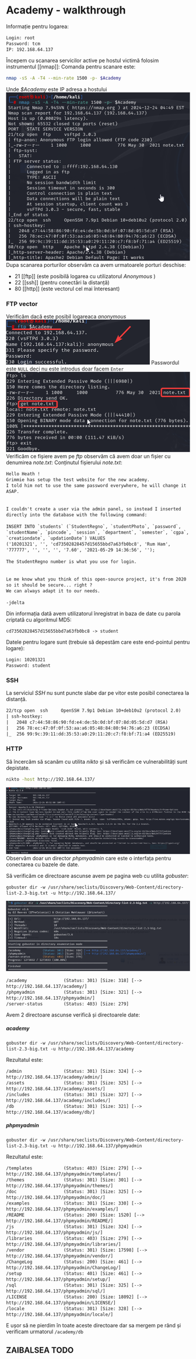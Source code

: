 # Academy - walkthrough
Informație pentru logarea:
```credințiale
Login: root
Password: tcm
IP: 192.168.64.137
```
Începem cu scanarea servicilor active pe hostul victimă folosim instrumentul [[nmap]]:
Comanda pentru scanare este:
```bash
nmap -sS -A -T4 --min-rate 1500 -p- $Academy
```
Unde *$Academy* este IP adresa a hostului
![alt text](image/Academy_nmap.png)
Dupa scanarea porturilor observăm ca avem urmatoarele porturi deschise:
- 21 [[ftp]] (este posibilă logarea cu utilizatorul *Anonymous* )
- 22 [[ssh]] (pentru conectări la distanță)
- 80 [[http]] (este vectorul cel mai înteresant)
### FTP vector
Verificăm dacă este posibil logareaca *anonymous* 
![alt text](image/Acameny_ftp_anonymous.png)
Passwordul este `NULL` deci nu este introdus doar facem `Enter`
![alt text](image/Academy_ftp_ls.png)
Verificăm ce fișiere avem pe *ftp* observăm că avem doar un fișier cu denumirea *note.txt*:
Conținutul fișierului *note.txt*:
```
Hello Heath !
Grimmie has setup the test website for the new academy.
I told him not to use the same password everywhere, he will change it ASAP.


I couldn't create a user via the admin panel, so instead I inserted directly into the database with the following command:

INSERT INTO `students` (`StudentRegno`, `studentPhoto`, `password`, `studentName`, `pincode`, `session`, `department`, `semester`, `cgpa`, `creationdate`, `updationDate`) VALUES
('10201321', '', 'cd73502828457d15655bbd7a63fb0bc8', 'Rum Ham', '777777', '', '', '', '7.60', '2021-05-29 14:36:56', '');

The StudentRegno number is what you use for login.


Le me know what you think of this open-source project, it's from 2020 so it should be secure... right ?
We can always adapt it to our needs.

-jdelta
```
Din informația dată avem utilizatorul înregistrat in baza de date cu parola criptată cu algoritmul MD5:
```
cd73502828457d15655bbd7a63fb0bc8 -> student
```
Datele pentru logare sunt (trebuie să depestăm care este end-pointul pentru logare):
```
Login: 10201321
Password: student
```
### SSH
La serviciul *SSH* nu sunt puncte slabe dar pe vitor este posibil conectarea la distanță.
```
22/tcp open  ssh     OpenSSH 7.9p1 Debian 10+deb10u2 (protocol 2.0)
| ssh-hostkey: 
|   2048 c7:44:58:86:90:fd:e4:de:5b:0d:bf:07:8d:05:5d:d7 (RSA)
|   256 78:ec:47:0f:0f:53:aa:a6:05:48:84:80:94:76:a6:23 (ECDSA)
|_  256 99:9c:39:11:dd:35:53:a0:29:11:20:c7:f8:bf:71:a4 (ED25519)
```
### HTTP
Să încercăm să scanăm cu utilita *nikto* și să verificăm ce vulnerabilități sunt depistate.
```bash
nikto -host http://192.168.64.137/
```
![alt text](image/Academy_nikto.png)
Observăm doar un director *phpmyadmin* care este o interfața pentru conectarea cu bazele de date.

Să verificăm ce directoare ascunse avem pe pagina web cu utilita *gobuster*:
```
gobuster dir -w /usr/share/seclists/Discovery/Web-Content/directory-list-2.3-big.txt -u http://192.168.64.137/
```
![alt text](image/Academy_gobuster_1.png)

```
/academy              (Status: 301) [Size: 318] [--> http://192.168.64.137/academy/]
/phpmyadmin           (Status: 301) [Size: 321] [--> http://192.168.64.137/phpmyadmin/]
/server-status        (Status: 403) [Size: 279]
```

Avem 2 directoare ascunse verifiсă și directoarele date:
##### academy
```
gobuster dir -w /usr/share/seclists/Discovery/Web-Content/directory-list-2.3-big.txt -u http://192.168.64.137/academy
```
Rezultatul este:
```
/admin                (Status: 301) [Size: 324] [--> http://192.168.64.137/academy/admin/]
/assets               (Status: 301) [Size: 325] [--> http://192.168.64.137/academy/assets/]
/includes             (Status: 301) [Size: 327] [--> http://192.168.64.137/academy/includes/]
/db                   (Status: 301) [Size: 321] [--> http://192.168.64.137/academy/db/]
```
##### phpmyadmin
```
gobuster dir -w /usr/share/seclists/Discovery/Web-Content/directory-list-2.3-big.txt -u http://192.168.64.137/phpmyadmin
```
Rezultatul este:
```
/templates            (Status: 403) [Size: 279] [--> http://192.168.64.137/phpmyadmin/templates/]
/themes               (Status: 301) [Size: 301] [--> http://192.168.64.137/phpmyadmin/themes/]
/doc                  (Status: 301) [Size: 325] [--> http://192.168.64.137/phpmyadmin/doc/]
/examples             (Status: 301) [Size: 330] [--> http://192.168.64.137/phpmyadmin/examples/]
/README               (Status: 200) [Size: 1520] [--> http://192.168.64.137/phpmyadmin/README/]
/js                   (Status: 301) [Size: 324] [--> http://192.168.64.137/phpmyadmin/js/]
/libraries            (Status: 403) [Size: 279] [--> http://192.168.64.137/phpmyadmin/libraries/]
/vendor               (Status: 301) [Size: 17598] [--> http://192.168.64.137/phpmyadmin/vendor/]
/ChangeLog            (Status: 200) [Size: 461] [--> http://192.168.64.137/phpmyadmin/ChangeLog/]
/setup                (Status: 401) [Size: 461] [--> http://192.168.64.137/phpmyadmin/setup/]
/sql                  (Status: 301) [Size: 325] [--> http://192.168.64.137/phpmyadmin/sql/]
/LICENSE              (Status: 200) [Size: 18092] [--> http://192.168.64.137/phpmyadmin/LICENSE/]
/locale               (Status: 301) [Size: 328] [--> http://192.168.64.137/phpmyadmin/locale/]
```

E ușor să ne pierdim în toate aceste directoare dar sa mergem pe rând și verificam urmatorul `/academy/db` 
## ZAIBALSEA TODO